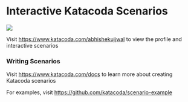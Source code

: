 # Interactive Katacoda Scenarios

[![](http://shields.katacoda.com/katacoda/abhishekujjwal/count.svg)](https://www.katacoda.com/abhishekujjwal "Get your profile on Katacoda.com")

Visit https://www.katacoda.com/abhishekujjwal to view the profile and interactive scenarios

### Writing Scenarios
Visit https://www.katacoda.com/docs to learn more about creating Katacoda scenarios

For examples, visit https://github.com/katacoda/scenario-example
